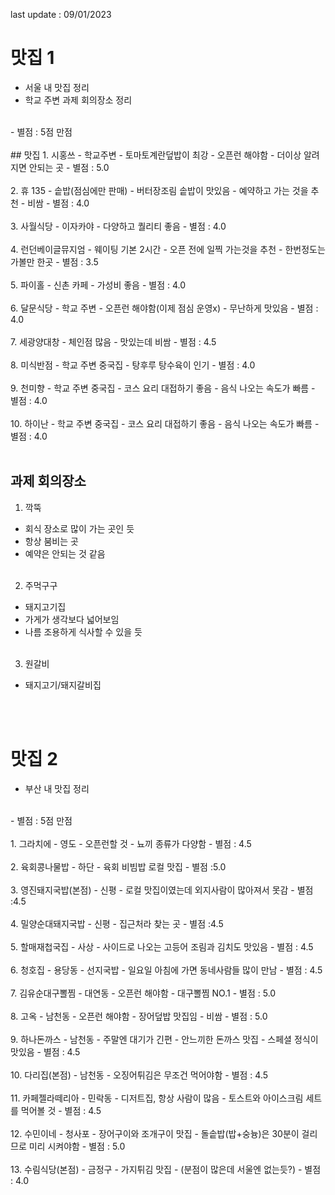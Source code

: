 last update : 09/01/2023
<br>

# 맛집 1
- 서울 내 맛집 정리
- 학교 주변 과제 회의장소 정리
<br>
- 별점 : 5점 만점
<br>
<br>
## 맛집
1. 시홍쓰
- 학교주변
- 토마토계란덮밥이 최강
- 오픈런 해야함
- 더이상 알려지면 안되는 곳
- 별점 : 5.0
<br>
<br>
2. 휴 135
- 솥밥(점심에만 판매)
- 버터장조림 솥밥이 맛있음
- 예약하고 가는 것을 추천
- 비쌈
- 별점 : 4.0
<br>
<br>
3. 사월식당
- 이자카야
- 다양하고 퀄리티 좋음
- 별점 : 4.0
<br><br>
4. 런던베이글뮤지엄
- 웨이팅 기본 2시간 
- 오픈 전에 일찍 가는것을 추천
- 한번정도는 가볼만 한곳
- 별점 : 3.5
<br><br>
5. 파이홀
- 신촌 카페
- 가성비 좋음
- 별점 : 4.0
<br><br>
6. 달문식당
- 학교 주변
- 오픈런 해야함(이제 점심 운영x)
- 무난하게 맛있음
- 별점 : 4.0
<br><br>
7. 세광양대창
- 체인점 많음
- 맛있는데 비쌈
- 별점 : 4.5
<br><br>
8. 미식반점
- 학교 주변 중국집
- 탕후루 탕수육이 인기
- 별점 : 4.0
<br><br>
9. 천미향
- 학교 주변 중국집
- 코스 요리 대접하기 좋음
- 음식 나오는 속도가 빠름
- 별점 : 4.0
<br><br>
10. 하이난
- 학교 주변 중국집
- 코스 요리 대접하기 좋음
- 음식 나오는 속도가 빠름
- 별점 : 4.0
<br>
<br>

## 과제 회의장소
1. 깍뚝
- 회식 장소로 많이 가는 곳인 듯
- 항상 붐비는 곳
- 예약은 안되는 것 같음
<br><br>
2. 주먹구구
- 돼지고기집
- 가게가 생각보다 넓어보임 
- 나름 조용하게 식사할 수 있을 듯
<br><br>
3. 원갈비
- 돼지고기/돼지갈비집

<br>
<br>

# 맛집 2
- 부산 내 맛집 정리
<br>
- 별점 : 5점 만점
<br>
<br>
1. 그라치에
- 영도
- 오픈런할 것
- 뇨끼 종류가 다양함
- 별점 : 4.5
<br><br>
2. 육회콩나물밥
- 하단
- 육회 비빔밥 로컬 맛집
- 별점 :5.0
<br><br>
3. 영진돼지국밥(본점)
- 신평
- 로컬 맛집이였는데 외지사람이 많아져서 못감
- 별점 :4.5
<br><br>
4. 밀양순대돼지국밥
- 신평
- 집근처라 찾는 곳
- 별점 :4.5
<br><br>
5. 할매재첩국집
- 사상
- 사이드로 나오는 고등어 조림과 김치도 맛있음
- 별점 : 4.5
<br><br>
6. 청호집
- 용당동
- 선지국밥
- 일요일 아침에 가면 동네사람들 많이 만남
- 별점 : 4.5
<br><br>
7. 김유순대구뽈찜
- 대연동
- 오픈런 해야함
- 대구뽈찜 NO.1
- 별점 : 5.0
<br><br>
8. 고옥
- 남천동
- 오픈런 해야함
- 장어덮밥 맛집임
- 비쌈
- 별점 : 5.0
<br><br>
9. 하나돈까스
- 남천동
- 주말엔 대기가 긴편
- 안느끼한 돈까스 맛집
- 스페셜 정식이 맛있음
- 별점 : 4.5
<br><br>
10. 다리집(본점)
- 남천동
- 오징어튀김은 무조건 먹어야함
- 별점 : 4.5
<br><br>
11. 카페젤라떼리아
- 민락동
- 디저트집, 항상 사람이 많음
- 토스트와 아이스크림 세트를 먹어볼 것
- 별점 : 4.5
<br><br>
12. 수민이네
- 청사포
- 장어구이와 조개구이 맛집
- 돌솥밥(밥+숭늉)은 30분이 걸리므로 미리 시켜야함
- 별점 : 5.0
<br><br>
13. 수림식당(본점)
- 금정구
- 가지튀김 맛집
- (분점이 많은데 서울엔 없는듯?)
- 별점 : 4.0